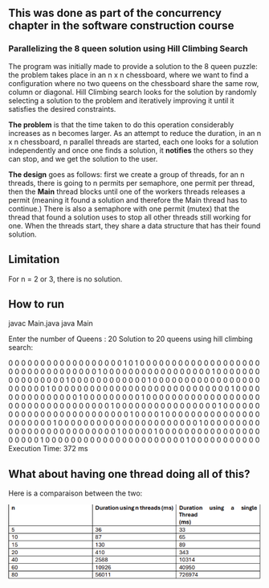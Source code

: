 ## This was done as part of the concurrency chapter in the software construction course

### Parallelizing the 8 queen solution using Hill Climbing Search

The program was initially made to provide a solution to the 8 queen puzzle: the problem takes place in an n x n chessboard, where we want to find a configuration where no two queens on the chessboard share the same row, column or diagonal. Hill Climbing search looks for the solution by randomly selecting a solution to the problem and iteratively improving it until it satisfies the desired constraints. 


**The problem** is that the time taken to do this operation considerably increases as n becomes larger. As an attempt to reduce the duration, in an n x n chessboard, n parallel threads are started, each one looks for a solution independently and once one finds a solution, it **notifies** the others so they can stop, and we get the solution to the user.

**The design** goes as follows: first we create a group of threads, for an n threads, there is going to n permits per semaphore, one permit per thread, then the **Main** thread blocks until one of the workers threads releases a permit (meaning it found a solution and therefore the Main thread has to continue.) There is also a semaphore with one permit (mutex) that the thread that found a solution uses to stop all other threads still working for one.  When the threads start, they share a data structure that has their found solution.

## Limitation

For n = 2 or 3, there is no solution.

## How to run

javac Main.java
java Main

Enter the number of Queens :
20
Solution to 20 queens using hill climbing search:

0 0 0 0 0 0 0 0 0 0 0 0 0 0 0 0 0 0 1 0 
1 0 0 0 0 0 0 0 0 0 0 0 0 0 0 0 0 0 0 0 
0 0 0 0 0 0 0 0 0 0 0 0 0 0 1 0 0 0 0 0 
0 0 0 0 0 0 0 0 0 0 0 0 1 0 0 0 0 0 0 0 
0 0 0 0 0 0 0 0 0 1 0 0 0 0 0 0 0 0 0 0 
0 0 1 0 0 0 0 0 0 0 0 0 0 0 0 0 0 0 0 0 
0 0 0 0 0 0 1 0 0 0 0 0 0 0 0 0 0 0 0 0 
0 0 0 0 0 0 0 0 0 0 0 0 0 0 0 1 0 0 0 0 
0 0 0 0 0 0 0 0 0 0 0 1 0 0 0 0 0 0 0 0 
0 1 0 0 0 0 0 0 0 0 0 0 0 0 0 0 0 0 0 0 
0 0 0 0 0 0 0 0 0 0 0 0 0 0 0 0 1 0 0 0 
0 0 0 0 0 0 0 0 0 0 0 0 0 1 0 0 0 0 0 0 
0 0 0 0 0 0 0 0 0 0 0 0 0 0 0 0 0 0 0 1 
0 0 0 0 1 0 0 0 0 0 0 0 0 0 0 0 0 0 0 0 
0 0 0 0 0 0 0 1 0 0 0 0 0 0 0 0 0 0 0 0 
0 0 0 0 0 0 0 0 0 0 1 0 0 0 0 0 0 0 0 0 
0 0 0 0 0 0 0 0 0 0 0 0 0 0 0 0 0 1 0 0 
0 0 0 1 0 0 0 0 0 0 0 0 0 0 0 0 0 0 0 0 
0 0 0 0 0 1 0 0 0 0 0 0 0 0 0 0 0 0 0 0 
0 0 0 0 0 0 0 0 1 0 0 0 0 0 0 0 0 0 0 0 <br>
Execution Time: 372 ms

## What about having one thread doing all of this? 

Here is a comparaison between the two:

![alt text](image.png)